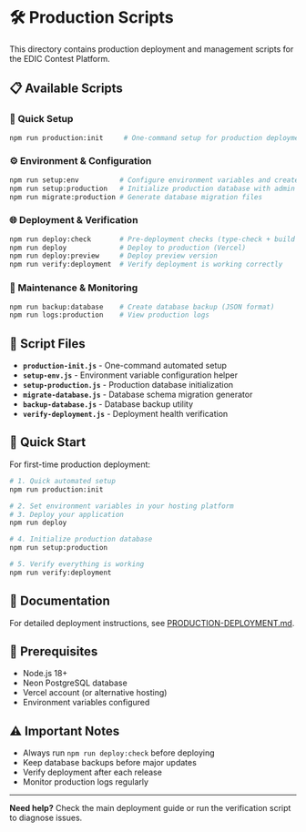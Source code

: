 # 🛠️ Production Scripts

This directory contains production deployment and management scripts for the EDIC Contest Platform.

## 📋 Available Scripts

### 🚀 Quick Setup
```bash
npm run production:init     # One-command setup for production deployment
```

### ⚙️ Environment & Configuration
```bash
npm run setup:env          # Configure environment variables and create templates
npm run setup:production   # Initialize production database with admin users
npm run migrate:production # Generate database migration files
```

### 🌐 Deployment & Verification
```bash
npm run deploy:check       # Pre-deployment checks (type-check + build + verify)
npm run deploy             # Deploy to production (Vercel)
npm run deploy:preview     # Deploy preview version
npm run verify:deployment  # Verify deployment is working correctly
```

### 🔧 Maintenance & Monitoring
```bash
npm run backup:database    # Create database backup (JSON format)
npm run logs:production    # View production logs
```

## 📁 Script Files

- **`production-init.js`** - One-command automated setup
- **`setup-env.js`** - Environment variable configuration helper
- **`setup-production.js`** - Production database initialization
- **`migrate-database.js`** - Database schema migration generator
- **`backup-database.js`** - Database backup utility
- **`verify-deployment.js`** - Deployment health verification

## 🚀 Quick Start

For first-time production deployment:

```bash
# 1. Quick automated setup
npm run production:init

# 2. Set environment variables in your hosting platform
# 3. Deploy your application
npm run deploy

# 4. Initialize production database
npm run setup:production

# 5. Verify everything is working
npm run verify:deployment
```

## 📖 Documentation

For detailed deployment instructions, see [PRODUCTION-DEPLOYMENT.md](../PRODUCTION-DEPLOYMENT.md).

## 🔧 Prerequisites

- Node.js 18+
- Neon PostgreSQL database
- Vercel account (or alternative hosting)
- Environment variables configured

## ⚠️ Important Notes

- Always run `npm run deploy:check` before deploying
- Keep database backups before major updates
- Verify deployment after each release
- Monitor production logs regularly

---

**Need help?** Check the main deployment guide or run the verification script to diagnose issues.
